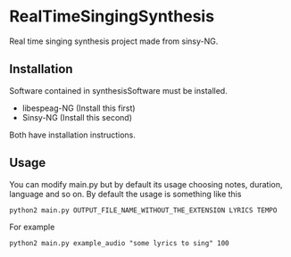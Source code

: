 # RealTimeSingingSynthesis
Real time singing synthesis project made from sinsy-NG.

## Installation

Software contained in synthesisSoftware must be installed. 

- libespeag-NG (Install this first)
- Sinsy-NG (Install this second)

Both have installation instructions.

## Usage

You can modify main.py but by default its usage choosing notes, duration, language and so on. By default the usage is something like this

```
python2 main.py OUTPUT_FILE_NAME_WITHOUT_THE_EXTENSION LYRICS TEMPO
```

For example

```
python2 main.py example_audio "some lyrics to sing" 100
```

